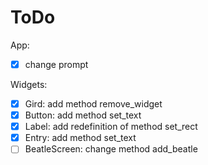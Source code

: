 # ToDo

App:
 - [X] change prompt

Widgets:
 - [X] Gird: add method remove_widget
 - [X] Button: add method set_text
 - [X] Label: add redefinition of method set_rect
 - [X] Entry: add method set_text
 - [ ] BeatleScreen: change method add_beatle
